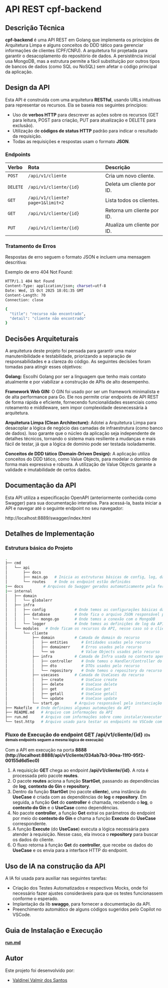 # API REST cpf-backend

## Descrição Técnica

**cpf-backend** é uma API REST em Golang que implementa os princípios de Arquitetura Limpa e alguns conceitos do DDD tático para gerenciar informações de clientes (CPF/CNPJ).
A arquitetura foi projetada para garantir o desacoplamento do repositório de dados. A persistência inicial usa MongoDB, mas a estrutura permite a fácil substituição por outros tipos de bancos de dados (como SQL ou NoSQL) sem afetar o código principal da aplicação.

## Design da API
Esta API é construída com uma arquitetura **RESTful**, usando URLs intuitivas para representar os recursos. Ela se baseia nos seguintes princípios:

-   Uso de **verbos HTTP** para descrever as ações sobre os recursos (GET para leitura, POST para criação, PUT para atualização e DELETE para exclusão).
-   Utilização de **códigos de status HTTP** padrão para indicar o resultado da requisição.
-   Todas as requisições e respostas usam o formato **JSON**.

### Endpoints

| Verbo   | Rota                                               | Descrição                             |
| :------ | :------------------------------------------------- | :------------------------------------ |
| `POST`  | `/api/v1/cliente`                                  | Cria um novo cliente.                 |
| `DELETE`| `/api/v1/cliente/{id}`                             | Deleta um cliente por ID.             |
| `GET`   | `/api/v1/cliente?page=1&limit=2`                   | Lista todos os clientes.              |
| `GET`   | `/api/v1/cliente/{id}`                             | Retorna um cliente por ID.            |
| `PUT`   | `/api/v1/cliente/{id}`                             | Atualiza um cliente por ID.           |


### Tratamento de Erros

Respostas de erro seguem o formato JSON e incluem uma mensagem descritiva:

Exemplo de erro 404 Not Found:

```bash
HTTP/1.1 404 Not Found
Content-Type: application/json; charset=utf-8
Date: Wed, 15 Oct 2025 18:01:35 GMT
Content-Length: 70
Connection: close

{
  "title": "recurso não encontrado",
  "detail": "cliente não encontrado"
}
```

## Decisões Arquiteturais

A arquitetura deste projeto foi pensada para garantir uma maior manutenibilidade e testabilidade, priorizando a separação de responsabilidades e a clareza do código. 
As seguintes decisões foram tomadas para atingir esses objetivos:

**Golang:** Escolhi Golang por ser a linguagem que tenho mais contato atualmente e por viabilizar a construção de APIs de alto desempenho.

**Framework Web GIN:** O GIN foi usado por ser um framework minimalista e de alta performance para Go. Ele nos permite criar endpoints de API REST de forma rápida e eficiente, fornecendo funcionalidades essenciais como roteamento e middleware, sem impor complexidade desnecessária à arquitetura.

**Arquitetura Limpa (Clean Architecture):** Adotei a Arquitetura Limpa para desacoplar a lógica de negócio das camadas de infraestrutura (como banco de dados). Isso garante que o núcleo da aplicação seja independente de detalhes técnicos, tornando o sistema mais resiliente a mudanças e mais fácil de testar, já que a lógica de domínio pode ser testada isoladamente.

**Conceitos de DDD tático (Domain-Driven Design):** A aplicação utiliza conceitos do DDD tático, como Value Objects, para modelar o domínio de forma mais expressiva e robusta. A utilização de Value Objects garante a validade e imutabilidade de certos dados.


## Documentação da API

Esta API utiliza a especificação OpenAPI (anteriormente conhecida como Swagger) para sua documentação interativa. Para acessá-la, basta iniciar a API e navegar até o seguinte endpoint no seu navegador:

http://localhost:8889/swagger/index.html


## Detalhes de Implementação

### Estrutura básica do Projeto

```bash
.
├── cmd
│   └── api
│       ├── docs      
│       ├── main.go   # Inicia as estruturas básicas de config, log, database e framework GIN
│       └── routes    # Onde os endpoint estão definidos
|── docs         # Arquivos do Swagger gerados automaticamente pela ferramenta
|── internal
│   ├── domain
│   │   └── globalerr
│   ├── infra
│   │   ├── config             # Onde temos as configurações básicas da API
│   │   ├── database           # Onde fica o arquivo JSON responsável pelo repositório
│   │   │   └── mongo.go       # Onde temos a conexão com o MongoDB
│   │   └── logger             # Onde temos as definições de log da API 
│   └── modules   # Onde ficam os recursos da API, nesse caso só o cliente
│       └── cliente
│           ├── domain         # Camada de domain do recurso
│           │   ├── entities      # Entidades usadas pelo recurso
│           │   ├── domainerr     # Erros usados pelo recurso
│           │   └── vo            # Value Objects usados pelo recurso
│           ├── infra          # Camada de Infra usada no contexto apenas do recurso
│           │   ├── controller    # Onde temos o Handler/Controller do recurso
│           │   ├── dto           # DTOs usados pelo recurso
│           │   └── repository    # Onde temos o repository do recurso
│           ├── usecases       # Camada de UseCases do recurso
│           │   ├── create        # UseCase create
│           │   ├── delete        # UseCase delete
│           │   ├── get           # UseCase get
│           │   ├── getall        # UseCase getall
│           │   └── update        # UseCase update
│           └── start.go       # Arquivo responsável pela instanciação das dependências que serão usadas por cada usecase
├── Makefile  # Onde definimos algumas automações da API
├── README.md   # Arquivo com informações da API
├── run.md      # Arquivo com informações sobre como instalar/executar a API
└── test.http   # Arquivo usado para testar os endpoints no VSCode com a extensão Client Rest instalada
```

<h3>Fluxo de Execução do endpoint GET /api/v1/cliente/{id} <span style="font-size: 0.7em;">(Os demais endpoints seguem a mesma lógica de execução)</span></h3>

Com a API em execução na porta **8888**  
**(http://localhost:8888/api/v1/cliente/034ab7b3-90ea-11f0-95f2-00155d6d5ec0)**
1. A requisição **GET** chega ao endpoint **/api/v1/cliente/{id}**. A rota é processada pelo pacote **routes**.
2. O pacote **routes** aciona a função **StartGet**, passando as dependências de **log**, **contexto do Gin** e **repository**.
3. Dentro da função **StartGet** (no pacote **cliente**), uma instância do **UseCase** é criada com as dependências de **log** e **repository**. Em seguida, a função **Get** do **controller** é chamada, recebendo o **log**, o **contexto do Gin** e o **UseCase** como dependências.
4. No pacote **controller**, a função **Get** extrai os parâmetros do endpoint por meio do **contexto do Gin** e chama a função **Execute** do **UseCase** correspondente.
5. A função **Execute** (do **UseCase**) executa a lógica necessária para atender à requisição. Nesse caso, ela invoca o **repository** para buscar os dados do cliente.
6. O fluxo retorna à função **Get** do **controller**, que recebe os dados do **UseCase** e os envia para a interface HTTP do endpoint.


## Uso de IA na construção da API
A IA foi usada para auxiliar nas seguintes tarefas:
- Criação dos Testes Automatizados e respectivos Mocks, onde foi necessário fazer ajustes consideráveis para que os testes funcionassem conforme o esperado. 
- Implantação da lib **swaggo**, para fornecer a documentação da API.
- Preenchimento automático de alguns códigos sugeridos pelo Copilot no VSCode.

## Guia de Instalação e Execução
[**run.md**](./run.md)

## Autor

Este projeto foi desenvolvido por:

*   [Valdinei Valmir dos Santos](https://github.com/valdinei-santos)
